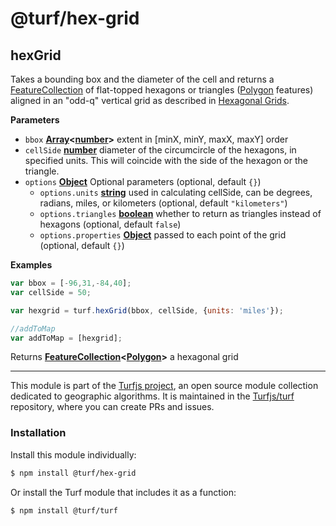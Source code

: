 # @turf/hex-grid

<!-- Generated by documentation.js. Update this documentation by updating the source code. -->

## hexGrid

Takes a bounding box and the diameter of the cell and returns a [FeatureCollection](http://geojson.org/geojson-spec.html#feature-collection-objects) of flat-topped
hexagons or triangles ([Polygon](http://geojson.org/geojson-spec.html#polygon) features) aligned in an "odd-q" vertical grid as
described in [Hexagonal Grids](http://www.redblobgames.com/grids/hexagons/).

**Parameters**

-   `bbox` **[Array](https://developer.mozilla.org/en-US/docs/Web/JavaScript/Reference/Global_Objects/Array)&lt;[number](https://developer.mozilla.org/en-US/docs/Web/JavaScript/Reference/Global_Objects/Number)>** extent in [minX, minY, maxX, maxY] order
-   `cellSide` **[number](https://developer.mozilla.org/en-US/docs/Web/JavaScript/Reference/Global_Objects/Number)** diameter of the circumcircle of the hexagons, in specified units. This will coincide with the side of the hexagon or the triangle.
-   `options` **[Object](https://developer.mozilla.org/en-US/docs/Web/JavaScript/Reference/Global_Objects/Object)** Optional parameters (optional, default `{}`)
    -   `options.units` **[string](https://developer.mozilla.org/en-US/docs/Web/JavaScript/Reference/Global_Objects/String)** used in calculating cellSide, can be degrees, radians, miles, or kilometers (optional, default `"kilometers"`)
    -   `options.triangles` **[boolean](https://developer.mozilla.org/en-US/docs/Web/JavaScript/Reference/Global_Objects/Boolean)** whether to return as triangles instead of hexagons (optional, default `false`)
    -   `options.properties` **[Object](https://developer.mozilla.org/en-US/docs/Web/JavaScript/Reference/Global_Objects/Object)** passed to each point of the grid (optional, default `{}`)

**Examples**

```javascript
var bbox = [-96,31,-84,40];
var cellSide = 50;

var hexgrid = turf.hexGrid(bbox, cellSide, {units: 'miles'});

//addToMap
var addToMap = [hexgrid];
```

Returns **[FeatureCollection](http://geojson.org/geojson-spec.html#feature-collection-objects)&lt;[Polygon](http://geojson.org/geojson-spec.html#polygon)>** a hexagonal grid

<!-- This file is automatically generated. Please don't edit it directly:
if you find an error, edit the source file (likely index.js), and re-run
./scripts/generate-readmes in the turf project. -->

---

This module is part of the [Turfjs project](http://turfjs.org/), an open source
module collection dedicated to geographic algorithms. It is maintained in the
[Turfjs/turf](https://github.com/Turfjs/turf) repository, where you can create
PRs and issues.

### Installation

Install this module individually:

```sh
$ npm install @turf/hex-grid
```

Or install the Turf module that includes it as a function:

```sh
$ npm install @turf/turf
```
